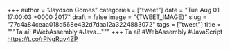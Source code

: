 
+++
author = "Jaydson Gomes"
categories = ["tweet"]
date = "Tue Aug 01 17:00:03 +0000 2017"
draft = false
image = "{TWEET_IMAGE}"
slug = "77c4a84ceaa018d568e432d7daa12a3224883072"
tags = ["tweet"]
title = """Ta aí! #WebAssembly #Java..."""
+++
Ta aí! #WebAssembly #JavaScript https://t.co/rPNgRqv4ZP
